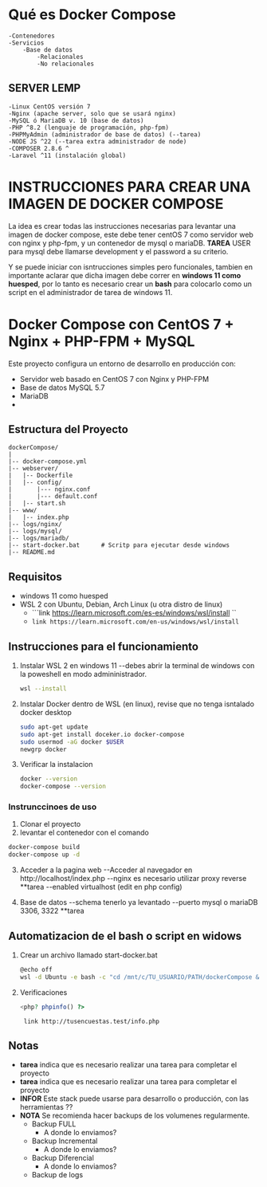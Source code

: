 # Qué es Docker Compose
    -Contenedores 
    -Servicios
        -Base de datos
            -Relacionales 
            -No relacionales
## SERVER LEMP
    -Linux CentOS versión 7
    -Nginx (apache server, solo que se usará nginx)
    -MySQL ó MariaDB v. 10 (base de datos)
    -PHP ^8.2 (lenguaje de programación, php-fpm)
    -PHPMyAdmin (administrador de base de datos) (--tarea)
    -NODE JS ^22 (--tarea extra administrador de node)
    -COMPOSER 2.8.6 ^
    -Laravel ^11 (instalación global)
    
# INSTRUCCIONES PARA CREAR UNA IMAGEN DE DOCKER COMPOSE

La idea es crear todas las instrucciones necesarias para levantar una imagen de docker compose, este debe tener centOS 7 como servidor web con nginx y php-fpm, y un contenedor de mysql o mariaDB. **TAREA** USER para mysql debe llamarse development y el password a su criterio.

Y se puede iniciar con isntrucciones simples pero funcionales, tambien en importante aclarar que dicha imagen debe correr en **windows 11 como huesped**, por lo tanto es necesario crear un **bash** para colocarlo como un script en el administrador de tarea de windows 11.

# Docker Compose con CentOS 7 + Nginx + PHP-FPM + MySQL

Este proyecto configura un entorno de desarrollo en producción con:

- Servidor web basado en CentOS 7 con Nginx y PHP-FPM
- Base de datos MySQL 5.7
- MariaDB
- 
## Estructura del Proyecto
```
dockerCompose/
|
|-- docker-compose.yml
|-- webserver/
|   |-- Dockerfile
|   |-- config/
|       |--- nginx.conf
|       |--- default.conf
|   |-- start.sh
|-- www/
|   |-- index.php
|-- logs/nginx/
|-- logs/mysql/
|-- logs/mariadb/
|-- start-docker.bat      # Scritp para ejecutar desde windows
|-- README.md

```
## Requisitos 
- windows 11 como huesped
- WSL 2 con Ubuntu, Debian, Arch Linux (u otra distro de linux)
  - ```link https://learn.microsoft.com/es-es/windows/wsl/install ``
  - `` link https://learn.microsoft.com/en-us/windows/wsl/install ``

## Instrucciones para el funcionamiento
1. Instalar WSL 2 en windows 11
    --debes abrir la terminal de windows con la poweshell en modo admininistrador. 
    ```bash
    wsl --install
    ```
2. Instalar Docker dentro de WSL (en linux), revise que no tenga isntalado docker desktop
    ```bash
    sudo apt-get update
    sudo apt-get install doceker.io docker-compose
    sudo usermod -aG docker $USER
    newgrp docker
    ```
    
3. Verificar la instalacion
    ```bash 
    docker --version
    docker-compose --version
    ```
### Instrunccinoes de uso
1. Clonar el proyecto
2. levantar el contenedor con el comando
```bash 
docker-compose build 
docker-compose up -d
```
3. Acceder a la pagina web
   --Acceder al navegador en http://localhost/index.php
   --nginx es necesario utilizar proxy reverse **tarea
   --enabled virtualhost (edit en php config)

4. Base de datos
   --schema tenerlo ya levantado
   --puerto mysql o mariaDB 3306, 3322 **tarea

## Automatizacion de el bash o script en widows
1. Crear un archivo llamado start-docker.bat
   ```bash
   @echo off
   wsl -d Ubuntu -e bash -c "cd /mnt/c/TU_USUARIO/PATH/dockerCompose && docker-compose up -d"
   ```
2. Verificaciones
   ```php
   <php? phpinfo() ?>
   ```
   ``` link http://tusencuestas.test/info.php```

## Notas
- **tarea** indica que es necesario realizar una tarea para completar el proyecto
- **tarea** indica que es necesario realizar una tarea para completar el proyecto
- **INFOR** Este stack puede usarse para desarrollo o producción, con las herramientas ??
- **NOTA** Se recomienda hacer backups de los volumenes regularmente.
  - Backup FULL
    - A donde lo enviamos?
  - Backup Incremental
    - A donde lo enviamos?
  - Backup Diferencial
    - A donde lo enviamos?
  - Backup de logs

